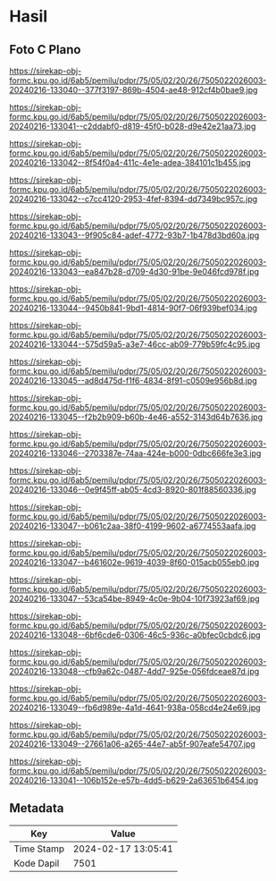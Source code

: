# Hasil

## Foto C Plano

https://sirekap-obj-formc.kpu.go.id/6ab5/pemilu/pdpr/75/05/02/20/26/7505022026003-20240216-133040--377f3197-869b-4504-ae48-912cf4b0bae9.jpg

https://sirekap-obj-formc.kpu.go.id/6ab5/pemilu/pdpr/75/05/02/20/26/7505022026003-20240216-133041--c2ddabf0-d819-45f0-b028-d9e42e21aa73.jpg

https://sirekap-obj-formc.kpu.go.id/6ab5/pemilu/pdpr/75/05/02/20/26/7505022026003-20240216-133042--8f54f0a4-411c-4e1e-adea-384101c1b455.jpg

https://sirekap-obj-formc.kpu.go.id/6ab5/pemilu/pdpr/75/05/02/20/26/7505022026003-20240216-133042--c7cc4120-2953-4fef-8394-dd7349bc957c.jpg

https://sirekap-obj-formc.kpu.go.id/6ab5/pemilu/pdpr/75/05/02/20/26/7505022026003-20240216-133043--9f905c84-adef-4772-93b7-1b478d3bd60a.jpg

https://sirekap-obj-formc.kpu.go.id/6ab5/pemilu/pdpr/75/05/02/20/26/7505022026003-20240216-133043--ea847b28-d709-4d30-91be-9e046fcd978f.jpg

https://sirekap-obj-formc.kpu.go.id/6ab5/pemilu/pdpr/75/05/02/20/26/7505022026003-20240216-133044--9450b841-9bd1-4814-90f7-06f939bef034.jpg

https://sirekap-obj-formc.kpu.go.id/6ab5/pemilu/pdpr/75/05/02/20/26/7505022026003-20240216-133044--575d59a5-a3e7-46cc-ab09-779b59fc4c95.jpg

https://sirekap-obj-formc.kpu.go.id/6ab5/pemilu/pdpr/75/05/02/20/26/7505022026003-20240216-133045--ad8d475d-f1f6-4834-8f91-c0509e956b8d.jpg

https://sirekap-obj-formc.kpu.go.id/6ab5/pemilu/pdpr/75/05/02/20/26/7505022026003-20240216-133045--f2b2b909-b60b-4e46-a552-3143d64b7636.jpg

https://sirekap-obj-formc.kpu.go.id/6ab5/pemilu/pdpr/75/05/02/20/26/7505022026003-20240216-133046--2703387e-74aa-424e-b000-0dbc666fe3e3.jpg

https://sirekap-obj-formc.kpu.go.id/6ab5/pemilu/pdpr/75/05/02/20/26/7505022026003-20240216-133046--0e9f45ff-ab05-4cd3-8920-801f88560336.jpg

https://sirekap-obj-formc.kpu.go.id/6ab5/pemilu/pdpr/75/05/02/20/26/7505022026003-20240216-133047--b061c2aa-38f0-4199-9602-a6774553aafa.jpg

https://sirekap-obj-formc.kpu.go.id/6ab5/pemilu/pdpr/75/05/02/20/26/7505022026003-20240216-133047--b461602e-9619-4039-8f60-015acb055eb0.jpg

https://sirekap-obj-formc.kpu.go.id/6ab5/pemilu/pdpr/75/05/02/20/26/7505022026003-20240216-133047--53ca54be-8949-4c0e-9b04-10f73923af69.jpg

https://sirekap-obj-formc.kpu.go.id/6ab5/pemilu/pdpr/75/05/02/20/26/7505022026003-20240216-133048--6bf6cde6-0306-46c5-936c-a0bfec0cbdc6.jpg

https://sirekap-obj-formc.kpu.go.id/6ab5/pemilu/pdpr/75/05/02/20/26/7505022026003-20240216-133048--cfb9a62c-0487-4dd7-925e-056fdceae87d.jpg

https://sirekap-obj-formc.kpu.go.id/6ab5/pemilu/pdpr/75/05/02/20/26/7505022026003-20240216-133049--fb6d989e-4a1d-4641-938a-058cd4e24e69.jpg

https://sirekap-obj-formc.kpu.go.id/6ab5/pemilu/pdpr/75/05/02/20/26/7505022026003-20240216-133049--27661a06-a265-44e7-ab5f-907eafe54707.jpg

https://sirekap-obj-formc.kpu.go.id/6ab5/pemilu/pdpr/75/05/02/20/26/7505022026003-20240216-133041--106b152e-e57b-4dd5-b629-2a63651b6454.jpg


## Metadata

| Key        | Value               |
| ---------- | ------------------- |
| Time Stamp | 2024-02-17 13:05:41 |
| Kode Dapil | 7501                |



